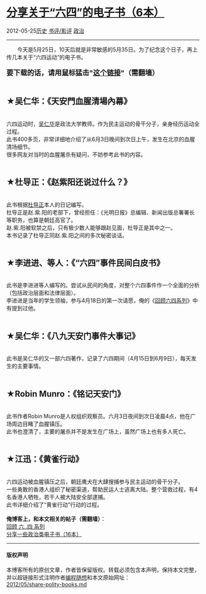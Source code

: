 <!DOCTYPE html>
<html xmlns="http://www.w3.org/1999/xhtml" xml:lang="zh-CN">
<head>
<meta http-equiv="Content-Type" content="text/html; charset=utf-8" />
<meta name="generator" content="Python script by program.think@gmail.com" />
<meta name="provider" content="program-think.blogspot.com" />
<link type="text/css" rel="stylesheet" href="../../css/program-think.css" />
<title>分享关于“六四”的电子书（6本） - 编程随想的博客</title>
</head>
<body>
<div id="main" style="width:100%;">
<h1><a href="../../index.md" title="回到首页">分享关于“六四”的电子书（6本）</a></h1>
<div class="post-info"><span class="date-header">2012-05-25</span><a href="../../tags/E58E86E58FB2.md" class="tag">历史</a> <a href="../../tags/E4B9A6E8AF842FE5BDB1E8AF84.md" class="tag">书评/影评</a> <a href="../../tags/E694BFE6B2BB.md" class="tag">政治</a> </div>
<hr>
<div class="post">
&#12288;&#12288;今天是5月25日，10天后就是非常敏感的5月35日。为了纪念这个日子，再上传几本关于“六四运动”的电子书。<br /><br /><font size="4"><b>要下载的话，请用鼠标猛击"<a href="https://code.google.com/p/program-think/wiki/Books" target="_blank">这个链接</a>"（需翻墙）</b></font><a name='more'></a><!--program-think--><br /><br /><h2>★吴仁华：《天安門血腥清場內幕》</h2><br />六四运动时，<a href="http://zh.wikipedia.org/wiki/%E5%90%B4%E4%BB%81%E5%8D%8E" target="_blank" rel="nofollow">吴仁华</a>是政法大学教师。作为民主运动的骨干分子，亲身经历运动全过程。<br />此书400多页，非常详细地介绍了从6月3日晚间到次日上午，发生在北京的血腥清场细节。<br />很多网友对当时的血腥屠杀有疑问，不妨参考此书的内容。<br /><br /><h2>★杜导正：《赵紫阳还说过什么？》</h2><br />此书根据<a href="http://zh.wikipedia.org/wiki/%E6%9D%9C%E5%AF%BC%E6%AD%A3" target="_blank" rel="nofollow">杜导正</a>本人的日记编写。<br />杜导正是赵.紫.阳的老部下，曾经担任：《光明日报》总编辑、新闻出版总署署长等职务，也算是朝廷高官了。<br />赵.紫.阳被软禁之后，只有极少数人能够跟赵见面，杜导正是其中之一。<br />本书记录了杜导正同赵.紫.阳之间的多次秘密谈话。<br /><br /><h2>★李进进、等人：《“六四”事件民间白皮书》</h2><br />此书是李进进等人编写的。尝试从民间的角度，对整个六四事件作一个全面的分析（包括政治层面和法律层面）。<br />李进进是当年的学生领袖，参与4月18日的第一次请愿，俺的《<a href="../../2011/06/june-fourth-incident-0.md">回顾六四系列</a>》中有提到过他。<br /><br /><h2>★吴仁华：《八九天安门事件大事记》</h2><br />此书是吴仁华的又一部六四著作，记录了六四期间（4月15日到6月9日），每天发生的主要事情。<br /><br /><h2>★Robin Munro：《铭记天安门》</h2><br />此书作者Robin Munro是人权组织观察员。六月3日夜间到次日凌晨4点，他在广场周边目睹了血腥镇压。<br />此书也澄清了，主要的屠杀并不是发生在广场上，虽然广场上也有多人死亡。<br /><br /><h2>★江迅：《黄雀行动》</h2><br />六四运动被血腥镇压之后，朝廷鹰犬在大肆搜捕参与民主运动的骨干分子。<br />一些勇敢的香港人组织了秘密渠道，帮助民运人士逃离大陆。整个营救过程，有4名香港人牺牲，若干人被大陆安全部逮捕。<br />此书详细介绍了“黄雀行动”行动的过程。<br /><br /><b>俺博客上，和本文相关的帖子（需翻墙）</b>：<br /><a href="../../2011/06/june-fourth-incident-0.md">回顾 六..四 系列</a><br /><a href="../../2012/04/share-polity-books.md">分享一些政治类电子书（16本）</a><div class="blogger-post-footer">
</div>
<hr>
<div class="copyright">
<h4>版权声明</h4>
本博客所有的原创文章，作者皆保留版权。转载必须包含本声明，保持本文完整，并以超链接形式注明作者<a href="mailto:program.think@gmail.com">编程随想</a>和本文原始网址：<br>
<a href="2012/05/share-polity-books.md">2012/05/share-polity-books.md</a>
</div>
</div>
</body>
</html>
